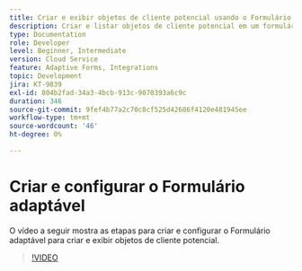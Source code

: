 ```yaml
---
title: Criar e exibir objetos de cliente potencial usando o Formulário adaptável
description: Criar e listar objetos de cliente potencial em um formulário adaptável usando a integração do Dynamics.
type: Documentation
role: Developer
level: Beginner, Intermediate
version: Cloud Service
feature: Adaptive Forms, Integrations
topic: Development
jira: KT-9839
exl-id: 804b2fad-34a3-4bcb-913c-9070393a6c9c
duration: 346
source-git-commit: 9fef4b77a2c70c8cf525d42686f4120e481945ee
workflow-type: tm+mt
source-wordcount: '46'
ht-degree: 0%

---
```


# Criar e configurar o Formulário adaptável


O vídeo a seguir mostra as etapas para criar e configurar o Formulário adaptável para criar e exibir objetos de cliente potencial.

>[!VIDEO](https://video.tv.adobe.com/v/340791?quality=12&learn=on)
